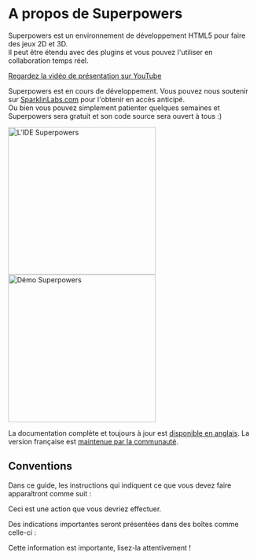 # A propos de Superpowers

Superpowers est un environnement de développement HTML5 pour faire des jeux 2D et 3D.  
Il peut être étendu avec des plugins et vous pouvez l'utiliser en collaboration temps réel.

[Regardez la vidéo de présentation sur YouTube](https://www.youtube.com/watch?v=NTkQIZlLR7g)

Superpowers est en cours de développement. Vous pouvez nous soutenir sur <a href="https://sparklinlabs.com/" target="_blank">SparklinLabs.com</a> pour l'obtenir en accès anticipé.  
Ou bien vous pouvez simplement patienter quelques semaines et Superpowers sera gratuit et son code source sera ouvert à tous :)

<a href="https://sparklinlabs.com/" target="_blank">
  <img src="http://i.imgur.com/jdtBCpV.png" alt="L'IDE Superpowers" height="300" /> 
  <img src="https://sparklinlabs.com/images/pictures/demo-game.gif" alt="Démo Superpowers" height="300" />
</a>

La documentation complète et toujours à jour est [disponible en anglais](/en/).
La version française est [maintenue par la communauté](http://bitbucket.org/superpowers/docs.sparklinlabs.com).

## Conventions

Dans ce guide, les instructions qui indiquent ce que vous devez faire apparaîtront comme suit :

<div class="action">
  <p>Ceci est une action que vous devriez effectuer.
</div>

Des indications importantes seront présentées dans des boîtes comme celle-ci :

<div class="note">
  <p>Cette information est importante, lisez-la attentivement !
</div>
